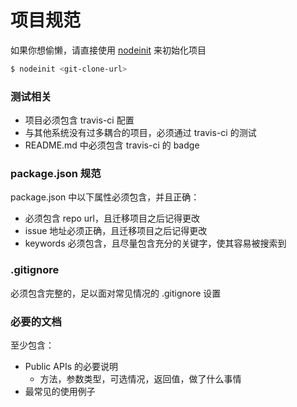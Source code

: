 # 项目规范

如果你想偷懒，请直接使用 [nodeinit](http://www.npmjs.org/package/nodeinit) 来初始化项目

```bash
$ nodeinit <git-clone-url>
```

### 测试相关

- 项目必须包含 travis-ci 配置
- 与其他系统没有过多耦合的项目，必须通过 travis-ci 的测试
- README.md 中必须包含 travis-ci 的 badge

### package.json 规范

package.json 中以下属性必须包含，并且正确：

- 必须包含 repo url，且迁移项目之后记得更改
- issue 地址必须正确，且迁移项目之后记得更改
- keywords 必须包含，且尽量包含充分的关键字，使其容易被搜索到

### .gitignore

必须包含完整的，足以面对常见情况的 .gitignore 设置

### 必要的文档

至少包含：

- Public APIs 的必要说明
  - 方法，参数类型，可选情况，返回值，做了什么事情
- 最常见的使用例子
